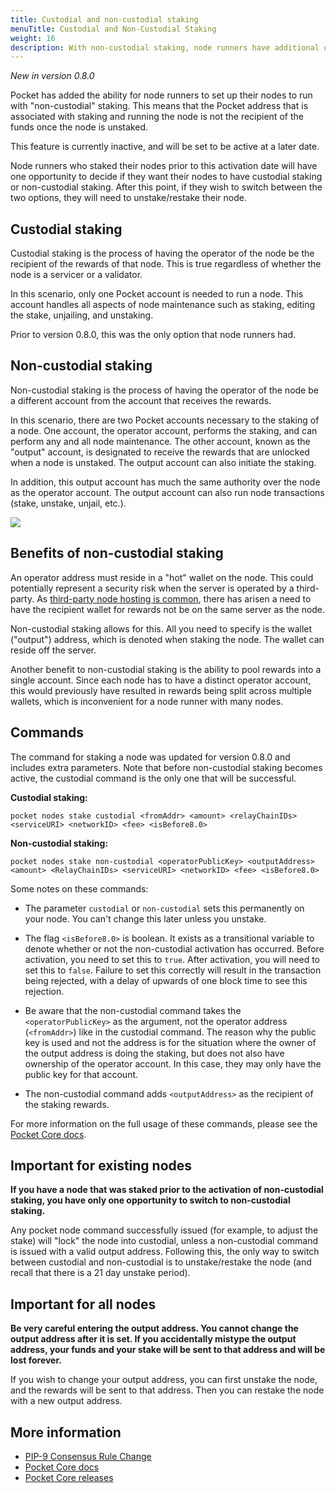 ```yaml
---
title: Custodial and non-custodial staking
menuTitle: Custodial and Non-Custodial Staking
weight: 16
description: With non-custodial staking, node runners have additional options for managing nodes and rewards.
---
```



*New in version 0.8.0*

Pocket has added the ability for node runners to set up their nodes to run with "non-custodial" staking. This means that the Pocket address that is associated with staking and running the node is not the recipient of the funds once the node is unstaked.

This feature is currently inactive, and will be set to be active at a later date.

Node runners who staked their nodes prior to this activation date will have one opportunity to decide if they want their nodes to have custodial staking or non-custodial staking. After this point, if they wish to switch between the two options, they will need to unstake/restake their node.

## Custodial staking

Custodial staking is the process of having the operator of the node be the recipient of the rewards of that node. This is true regardless of whether the node is a servicer or a validator.

In this scenario, only one Pocket account is needed to run a node. This account handles all aspects of node maintenance such as staking, editing the stake, unjailing, and unstaking.

Prior to version 0.8.0, this was the only option that node runners had.

## Non-custodial staking

Non-custodial staking is the process of having the operator of the node be a different account from the account that receives the rewards.

In this scenario, there are two Pocket accounts necessary to the staking of a node. One account, the operator account, performs the staking, and can perform any and all node maintenance. The other account, known as the "output" account, is designated to receive the rewards that are unlocked when a node is unstaked. The output account can also initiate the staking.

In addition, this output account has much the same authority over the node as the operator account. The output account can also run node transactions (stake, unstake, unjail, etc.).

![](../assets/non-custodial-staking.png)

## Benefits of non-custodial staking

An operator address must reside in a "hot" wallet on the node. This could potentially represent a security risk when the server is operated by a third-party. As [third-party node hosting is common](hosting-services.md), there has arisen a need to have the recipient wallet for rewards not be on the same server as the node.

Non-custodial staking allows for this. All you need to specify is the wallet ("output") address, which is denoted when staking the node. The wallet can reside off the server.

Another benefit to non-custodial staking is the ability to pool rewards into a single account. Since each node has to have a distinct operator account, this would previously have resulted in rewards being split across multiple wallets, which is inconvenient for a node runner with many nodes.

## Commands

The command for staking a node was updated for version 0.8.0 and includes extra parameters. Note that before non-custodial staking becomes active, the custodial command is the only one that will be successful.

**Custodial staking:**

```
pocket nodes stake custodial <fromAddr> <amount> <relayChainIDs> <serviceURI> <networkID> <fee> <isBefore8.0>
```

**Non-custodial staking:**

```
pocket nodes stake non-custodial <operatorPublicKey> <outputAddress> <amount> <RelayChainIDs> <serviceURI> <networkID> <fee> <isBefore8.0>
```

Some notes on these commands:

* The parameter `custodial` or `non-custodial` sets this permanently on your node. You can't change this later unless you unstake.
* The flag `<isBefore8.0>` is boolean. It exists as a transitional variable to denote whether or not the non-custodial activation has occurred. Before activation, you need to set this to `true`. After activation, you will need to set this to `false`. Failure to set this correctly will result in the transaction being rejected, with a delay of upwards of one block time to see this rejection.
* Be aware that the non-custodial command takes the `<operatorPublicKey>` as the argument, not the operator address (`<fromAddr>`) like in the custodial command. The reason why the public key is used and not the address is for the situation where the owner of the output address is doing the staking, but does not also have ownership of the operator account. In this case, they may only have the public key for that account.

* The non-custodial command adds `<outputAddress>` as the recipient of the staking rewards.

For more information on the full usage of these commands, please see the [Pocket Core docs](https://github.com/pokt-network/pocket-core/blob/staging/doc/specs/cli/node.md).

## Important for existing nodes

**If you have a node that was staked prior to the activation of non-custodial staking, you have only one opportunity to switch to non-custodial staking.**

Any pocket node command successfully issued (for example, to adjust the stake) will "lock" the node into custodial, unless a non-custodial command is issued with a valid output address. Following this, the only way to switch between custodial and non-custodial is to unstake/restake the node (and recall that there is a 21 day unstake period).

## Important for all nodes

**Be very careful entering the output address. You cannot change the output address after it is set. If you accidentally mistype the output address, your funds and your stake will be sent to that address and will be lost forever.**

If you wish to change your output address, you can first unstake the node, and the rewards will be sent to that address. Then you can restake the node with a new output address.

## More information

* [PIP-9 Consensus Rule Change](https://forum.pokt.network/t/pip-9-consensus-rule-change-rc-0-8-0/1351)
* [Pocket Core docs](https://github.com/pokt-network/pocket-core/blob/staging/doc/specs/cli/node.md)
* [Pocket Core releases](https://github.com/pokt-network/pocket-core/releases)
